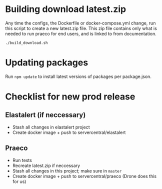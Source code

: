 # Building download latest.zip

Any time the configs, the Dockerfile or docker-compose.yml change, run this script to create a new latest.zip file.
This zip file contains only what is needed to run praeco for end users, and is linked to from documentation.

`./build_download.sh`

# Updating packages

Run `npm update` to install latest versions of packages per package.json.

# Checklist for new prod release

## Elastalert (if neccessary)

- Stash all changes in elastalert project
- Create docker image + push to servercentral/elastalert

## Praeco

- Run tests
- Recreate latest.zip if neccessary
- Stash all changes in this project; make sure in `master`
- Create docker image + push to servercentral/praeco (Drone does this for us)
